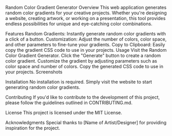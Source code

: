 Random Color Gradient Generator
Overview
This web application generates random color gradients for your creative projects. Whether you're designing a website, creating artwork, or working on a presentation, this tool provides endless possibilities for unique and eye-catching color combinations.

Features
Random Gradients: Instantly generate random color gradients with a click of a button.
Customization: Adjust the number of colors, color space, and other parameters to fine-tune your gradients.
Copy to Clipboard: Easily copy the gradient CSS code to use in your projects.
Usage
Visit the Random Color Gradient Generator.
Click the "Generate" button to create a random color gradient.
Customize the gradient by adjusting parameters such as color space and number of colors.
Copy the generated CSS code to use in your projects.
Screenshots


Installation
No installation is required. Simply visit the website to start generating random color gradients.

Contributing
If you'd like to contribute to the development of this project, please follow the guidelines outlined in CONTRIBUTING.md.

License
This project is licensed under the MIT License.

Acknowledgments
Special thanks to [Name of Artist/Designer] for providing inspiration for the project.
